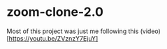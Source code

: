 # zoom-clone-2.0
Most of this project was just me following this (video)[https://youtu.be/ZVznzY7EjuY]
